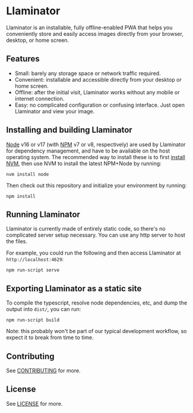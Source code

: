 # Llaminator

Llaminator is an installable, fully offline-enabled PWA that helps you
conveniently store and easily access images directly from your browser, desktop,
or home screen.

## Features

* Small: barely any storage space or network traffic required.
* Convenient: installable and accessible directly from your desktop or home
  screen.
* Offline: after the initial visit, Llaminator works without any mobile or
  internet connection.
* Easy: no complicated configuration or confusing interface. Just open
  Llaminator and view your image.

## Installing and building Llaminator

[Node](https://nodejs.org/) v16 or v17 (with [NPM](https://www.npmjs.com/) v7 or
v8, respectively) are used by Llaminator for dependency management, and have to
be available on the host operating system. The recommended way to install these
is to first [install
NVM](https://github.com/nvm-sh/nvm#installing-and-updating), then use NVM to
install the latest NPM+Node by running:

```
nvm install node
```

Then check out this repository and initialize your environment by running:

```
npm install
```

## Running Llaminator

Llaminator is currently made of entirely static code, so there's no complicated
server setup necessary. You can use any http server to host the files.

For example, you could run the following and then access Llaminator at
`http://localhost:4629`:

```
npm run-script serve
```

## Exporting Llaminator as a static site

To compile the typescript, resolve node dependencies, etc, and
dump the output into `dist/`, you can run:

```
npm run-script build
```

Note: this probably won't be part of our typical development workflow,
so expect it to break from time to time.

## Contributing

See [CONTRIBUTING](./CONTRIBUTING.md) for more.

## License

See [LICENSE](./LICENSE) for more.
